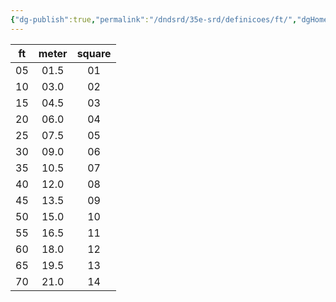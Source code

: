 ```yaml
---
{"dg-publish":true,"permalink":"/dndsrd/35e-srd/definicoes/ft/","dgHomeLink":true,"dgPassFrontmatter":false}
---
```


| ft  | meter | square |
|:---:|:-----:|:------:|
| 05  | 01.5  |   01   |
| 10  | 03.0  |   02   |
| 15  | 04.5  |   03   |
| 20  | 06.0  |   04   |
| 25  | 07.5  |   05   |
| 30  | 09.0  |   06   |
| 35  | 10.5  |   07   |
| 40  | 12.0  |   08   |
| 45  | 13.5  |   09   |
| 50  | 15.0  |   10   |
| 55  | 16.5  |   11   |
| 60  | 18.0  |   12   |
| 65  | 19.5  |   13   |
| 70  | 21.0  |   14   |

